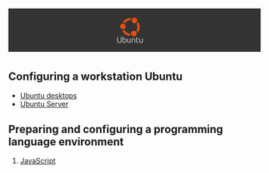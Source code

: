 # ![Configuring a development environment Ubuntu  - 2025](../Assets/images/ubuntu.png)

## Configuring a workstation Ubuntu

* [Ubuntu desktops](./ubuntu-desktop.md#table-of-contents)
* [Ubuntu Server](./ubuntu-server.md)

## Preparing and configuring a programming language environment

1. [JavaScript](/Programming-environment/javascript/javascript-environment.md#table-of-contents)
